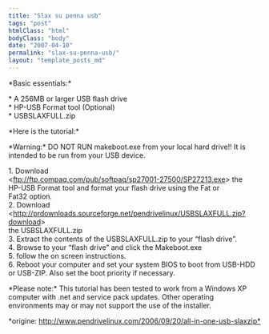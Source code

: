 ```yaml
---
title: "Slax su penna usb"
tags: "post"
htmlClass: "html"
bodyClass: "body"
date: "2007-04-10"
permalink: "slax-su-penna-usb/"
layout: "template_posts_md"
---
```

<p>*Basic essentials:*</p>
<p>    * A 256MB or larger USB flash drive<br />   * HP-USB Format tool (Optional)<br />   * USBSLAXFULL.zip</p>
<p>*Here is the tutorial:*</p>
<p>*Warning:* DO NOT RUN makeboot.exe from your local hard drive!! It is<br />intended to be run from your USB device.</p>
<p>   1. Download<br />     &lt;<a href="ftp://ftp.compaq.com/pub/softpaq/sp27001-27500/SP27213.exe">ftp://ftp.compaq.com/pub/softpaq/sp27001-27500/SP27213.exe</a>&gt; the<br />     HP-USB Format tool and format your flash drive using the Fat or<br />     Fat32 option.<br />  2. Download<br />     &lt;<a href="http://prdownloads.sourceforge.net/pendrivelinux/USBSLAXFULL.zip?download">http://prdownloads.sourceforge.net/pendrivelinux/USBSLAXFULL.zip?download</a>&gt;<br />     the USBSLAXFULL.zip<br />  3. Extract the contents of the USBSLAXFULL.zip to your &#8220;flash drive&#8221;.<br />  4. Browse to your &#8220;flash drive&#8221; and click the Makeboot.exe<br />  5. follow the on screen instructions.<br />  6. Reboot your computer and set your system BIOS to boot from USB-HDD<br />     or USB-ZIP. Also set the boot priority if necessary.</p>
<p>*Please note:* This tutorial has been tested to work from a Windows XP<br />computer with .net and service pack updates. Other operating<br />environments may or may not support the use of the installer.</p>
<p>*origine: <a href="http://www.pendrivelinux.com/2006/09/20/all-in-one-usb-slaxzip*">http://www.pendrivelinux.com/2006/09/20/all-in-one-usb-slaxzip*</a></p>
